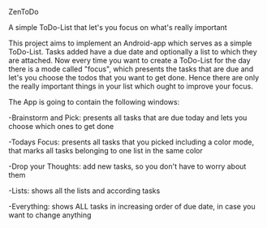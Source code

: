 ZenToDo

A simple ToDo-List that let's you focus on what's really important

This project aims to implement an Android-app which serves as a simple ToDo-List. Tasks added have a due date and optionally a list to which they are attached. Now every time you want to create a ToDo-List for the day there is a mode called "focus", which presents the tasks that are due and let's you choose the todos that you want to get done. Hence there are only the really important things in your list which ought to improve your focus.

The App is going to contain the following windows:

-Brainstorm and Pick: presents all tasks that are due today and lets you choose which ones to get done

-Todays Focus: presents all tasks that you picked including a color mode, that marks all tasks belonging to one list in the same color

-Drop your Thoughts: add new tasks, so you don't have to worry about them

-Lists: shows all the lists and according tasks

-Everything: shows ALL tasks in increasing order of due date, in case you want to change anything
